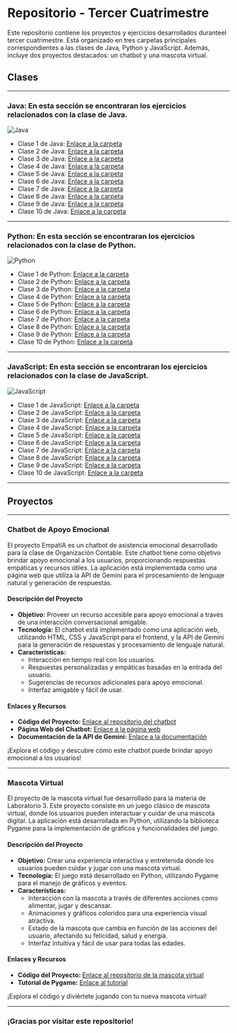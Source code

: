 # Repositorio - Tercer Cuatrimestre

Este repositorio contiene los proyectos y ejercicios desarrollados duranteel tercer cuatrimestre. Está organizado en tres carpetas principales correspondientes a las clases de Java, Python y JavaScript. Además, incluye dos proyectos destacados: un chatbot y una mascota virtual.

## Clases
___

### Java: En esta sección se encontraran los ejercicios relacionados con la clase de Java.

![Java](https://cdn.iconscout.com/icon/free/png-256/java-60-1174953.png)

- Clase 1 de Java: [Enlace a la carpeta](#)
- Clase 2 de Java: [Enlace a la carpeta](#)
- Clase 3 de Java: [Enlace a la carpeta](#)
- Clase 4 de Java: [Enlace a la carpeta](#)
- Clase 5 de Java: [Enlace a la carpeta](#)
- Clase 6 de Java: [Enlace a la carpeta](#)
- Clase 7 de Java: [Enlace a la carpeta](#)
- Clase 8 de Java: [Enlace a la carpeta](#)
- Clase 9 de Java: [Enlace a la carpeta](#)
- Clase 10 de Java: [Enlace a la carpeta](#)
___

### Python: En esta sección se encontraran los ejercicios relacionados con la clase de Python.

![Python](https://cdn.iconscout.com/icon/free/png-512/free-python-2-226051.png?f=webp&w=256)

- Clase 1 de Python: [Enlace a la carpeta](#)
- Clase 2 de Python: [Enlace a la carpeta](#)
- Clase 3 de Python: [Enlace a la carpeta](#)
- Clase 4 de Python: [Enlace a la carpeta](#)
- Clase 5 de Python: [Enlace a la carpeta](#)
- Clase 6 de Python: [Enlace a la carpeta](#)
- Clase 7 de Python: [Enlace a la carpeta](#)
- Clase 8 de Python: [Enlace a la carpeta](#)
- Clase 9 de Python: [Enlace a la carpeta](#)
- Clase 10 de Python: [Enlace a la carpeta](#)
___

### JavaScript: En esta sección se encontraran los ejercicios relacionados con la clase de JavaScript.

![JavaScript](https://cdn.iconscout.com/icon/free/png-256/javascript-2752148-2284965.png)

- Clase 1 de JavaScript: [Enlace a la carpeta](#)
- Clase 2 de JavaScript: [Enlace a la carpeta](#)
- Clase 3 de JavaScript: [Enlace a la carpeta](#)
- Clase 4 de JavaScript: [Enlace a la carpeta](#)
- Clase 5 de JavaScript: [Enlace a la carpeta](#)
- Clase 6 de JavaScript: [Enlace a la carpeta](#)
- Clase 7 de JavaScript: [Enlace a la carpeta](#)
- Clase 8 de JavaScript: [Enlace a la carpeta](#)
- Clase 9 de JavaScript: [Enlace a la carpeta](#)
- Clase 10 de JavaScript: [Enlace a la carpeta](#)
___

## Proyectos
___

### Chatbot de Apoyo Emocional
El proyecto EmpatIA es un chatbot de asistencia emocional desarrollado para la clase de Organización Contable. Este chatbot tiene como objetivo brindar apoyo emocional a los usuarios, proporcionando respuestas empáticas y recursos útiles. La aplicación está implementada como una página web que utiliza la API de Gemini para el procesamiento de lenguaje natural y generación de respuestas.

#### Descripción del Proyecto
- **Objetivo:** Proveer un recurso accesible para apoyo emocional a través de una interacción conversacional amigable.
- **Tecnología:** El chatbot está implementado como una aplicación web, utilizando HTML, CSS y JavaScript para el frontend, y la API de Gemini para la generación de respuestas y procesamiento de lenguaje natural.
- **Características:**
  - Interacción en tiempo real con los usuarios.
  - Respuestas personalizadas y empáticas basadas en la entrada del usuario.
  - Sugerencias de recursos adicionales para apoyo emocional.
  - Interfaz amigable y fácil de usar.

#### Enlaces y Recursos
- **Código del Proyecto:** [Enlace al repositorio del chatbot](#)
- **Página Web del Chatbot:** [Enlace a la página web](#)
- **Documentación de la API de Gemini:** [Enlace a la documentación](https://example.com)

¡Explora el código y descubre cómo este chatbot puede brindar apoyo emocional a los usuarios!
___


### Mascota Virtual
El proyecto de la mascota virtual fue desarrollado para la materia de Laboratorio 3. Este proyecto consiste en un juego clásico de mascota virtual, donde los usuarios pueden interactuar y cuidar de una mascota digital. La aplicación está desarrollada en Python, utilizando la biblioteca Pygame para la implementación de gráficos y funcionalidades del juego.

#### Descripción del Proyecto
- **Objetivo:** Crear una experiencia interactiva y entretenida donde los usuarios pueden cuidar y jugar con una mascota virtual.
- **Tecnología:** El juego está desarrollado en Python, utilizando Pygame para el manejo de gráficos y eventos.
- **Características:**
  - Interacción con la mascota a través de diferentes acciones como alimentar, jugar y descansar.
  - Animaciones y gráficos coloridos para una experiencia visual atractiva.
  - Estado de la mascota que cambia en función de las acciones del usuario, afectando su felicidad, salud y energía.
  - Interfaz intuitiva y fácil de usar para todas las edades.

#### Enlaces y Recursos
- **Código del Proyecto:** [Enlace al repositorio de la mascota virtual](#)
- **Tutorial de Pygame:** [Enlace al tutorial](https://example.com)

¡Explora el código y diviértete jugando con tu nueva mascota virtual!
___

### ¡Gracias por visitar este repositorio!
